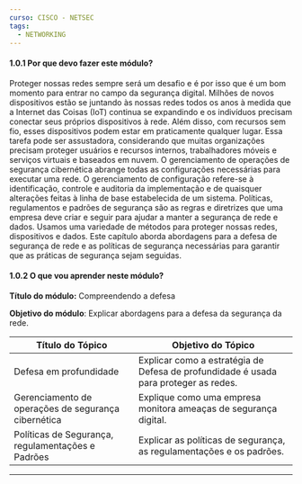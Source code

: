 ```yaml
---
curso: CISCO - NETSEC
tags:
  - NETWORKING
---
```


#### 1.0.1 Por que devo fazer este módulo?

Proteger nossas redes sempre será um desafio e é por isso que é um bom momento para entrar no campo da segurança digital. Milhões de novos dispositivos estão se juntando às nossas redes todos os anos à medida que a Internet das Coisas (IoT) continua se expandindo e os indivíduos precisam conectar seus próprios dispositivos à rede. Além disso, com recursos sem fio, esses dispositivos podem estar em praticamente qualquer lugar. Essa tarefa pode ser assustadora, considerando que muitas organizações precisam proteger usuários e recursos internos, trabalhadores móveis e serviços virtuais e baseados em nuvem. O gerenciamento de operações de segurança cibernética abrange todas as configurações necessárias para executar uma rede. O gerenciamento de configuração refere-se à identificação, controle e auditoria da implementação e de quaisquer alterações feitas à linha de base estabelecida de um sistema. Políticas, regulamentos e padrões de segurança são as regras e diretrizes que uma empresa deve criar e seguir para ajudar a manter a segurança de rede e dados. Usamos uma variedade de métodos para proteger nossas redes, dispositivos e dados. Este capítulo aborda abordagens para a defesa de segurança de rede e as políticas de segurança necessárias para garantir que as práticas de segurança sejam seguidas.

#### 1.0.2 O que vou aprender neste módulo?

**Título do módulo:** Compreendendo a defesa

**Objetivo do módulo**: Explicar abordagens para a defesa da segurança da rede.

|Título do Tópico|Objetivo do Tópico|
|---|---|
|Defesa em profundidade|Explicar como a estratégia de Defesa de profundidade é usada para proteger as redes.|
|Gerenciamento de operações de segurança cibernética|Explique como uma empresa monitora ameaças de segurança digital.|
|Políticas de Segurança, regulamentações e Padrões|Explicar as políticas de segurança, as regulamentações e os padrões.|

-----------------------------------------------

